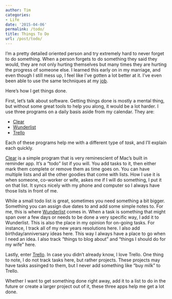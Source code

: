 ```yaml
---
author: Tim
categories:
- Life
date: '2015-04-06'
permalink: /todo/
title: Things To Do
url: /post/todo/
---
```


I’m a pretty detailed oriented person and try extremely hard to never forget to do something. When a person forgets to do something they said they would, they are not only hurting themselves but many times they are hurting the progress of someone else. I learned this early on in my marriage, and even though I still mess up, I feel like I’ve gotten a lot better at it. I’ve even been able to use the same techniques at my [job][1].

<!--more-->

Here’s how I get things done.

First, let’s talk about software. Getting things done is mostly a mental thing, but without some great tools to help you along, it would be a lot harder. I use three programs on a daily basis aside from my calendar. They are:

  * [Clear][2]
  * [Wunderlist][3]
  * [Trello][4]

Each of these programs help me with a different type of *task*, and I’ll explain each quickly.

[Clear][2] is a simple program that is very reminescient of Mac’s built in reminder app. It’s a “todo” list if you will. You add tasks to it, then either mark them complete or remove them as time goes on. You can have multiple lists and all the other goodies that come with lists. How I use it is when someone, co-worker or wife, askes me if I will do something, I put it on that list. It syncs nicely with my phone and computer so I always have those lists in front of me.

While a small todo list is great, sometimes you need something a bit bigger. Something you can assign due dates to and add some simple notes to. For me, this is where [Wunderlist][5] comes in. When a task is something that might span over a few days or needs to be done a very specific way, I add it to Wunderlist. This is also the place in my opinion for on-going tasks. For instance, I track all of my new years resolutions here. I also add birthday/anniversary ideas here. This way I always have a place to go when I need an idea. I also track “things to blog about” and “things I should do for my wife” here.

Lastly, enter [Trello][4]. In case you didn’t already know, I love Trello. One thing to note, I do not track tasks here, but rather projects. These projects may have tasks assinged to them, but I never add something like “buy milk” to Trello.

Whether I want to get something done right away, add it to a list to do in the future or create a larger project out of it, these three apps help me get a lot done.

 [1]: http://theironyard.com
 [2]: http://realmacsoftware.com/clear
 [3]: https://www.wunderlist.com
 [4]: https://trello.com/twhitacre/recommend
 [5]: https://www.wunderlist.com/#/lists/inbox
 